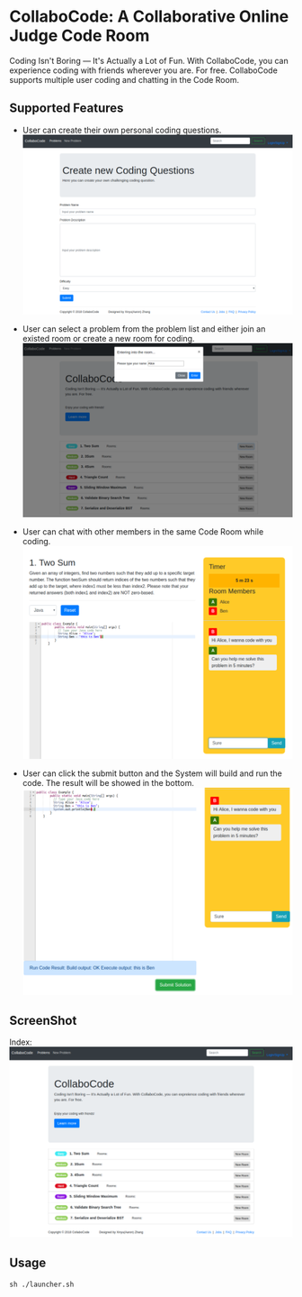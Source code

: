 # CollaboCode: A Collaborative Online Judge Code Room
Coding Isn't Boring — It's Actually a Lot of Fun. With CollaboCode, you can experience coding with friends wherever you are. For free.
CollaboCode supports multiple user coding and chatting in the Code Room.

## Supported Features
* User can create their own personal coding questions.
![image](https://github.com/Eitelkit/CollaboCode/blob/master/CollaboCode_image/create_new_problem.png)
* User can select a problem from the problem list and either join an existed room or create a new room for coding.
![image](https://github.com/Eitelkit/CollaboCode/blob/master/CollaboCode_image/create_room.png)
* User can chat with other members in the same Code Room while coding.
![image](https://github.com/Eitelkit/CollaboCode/blob/master/CollaboCode_image/chat.png)

* User can click the submit button and the System will build and run the code. The result will be showed in the bottom.
![image](https://github.com/Eitelkit/CollaboCode/blob/master/CollaboCode_image/buildAndRun.png)

## ScreenShot
Index:
![image](https://github.com/Eitelkit/CollaboCode/blob/master/CollaboCode_image/index.png)


## Usage
```
sh ./launcher.sh
```




